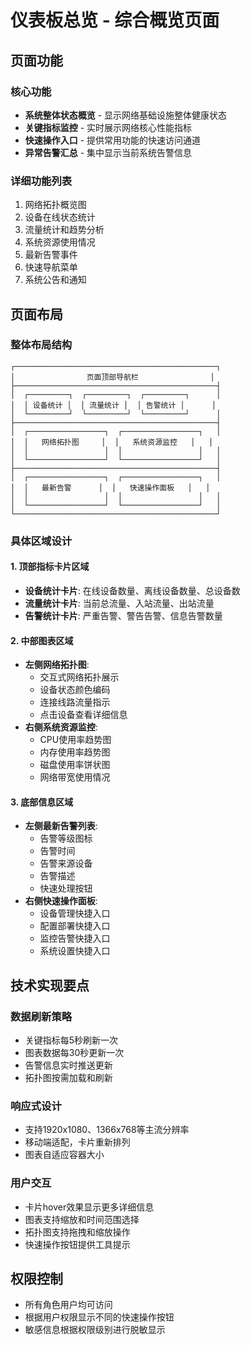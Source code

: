 # 仪表板总览 - 综合概览页面

## 页面功能

### 核心功能
- **系统整体状态概览** - 显示网络基础设施整体健康状态
- **关键指标监控** - 实时展示网络核心性能指标
- **快速操作入口** - 提供常用功能的快速访问通道
- **异常告警汇总** - 集中显示当前系统告警信息

### 详细功能列表
1. 网络拓扑概览图
2. 设备在线状态统计
3. 流量统计和趋势分析
4. 系统资源使用情况
5. 最新告警事件
6. 快速导航菜单
7. 系统公告和通知

## 页面布局

### 整体布局结构
```
┌─────────────────────────────────────────────┐
│                页面顶部导航栏                │
├─────────────────────────────────────────────┤
│  ┌─────────┐  ┌─────────┐  ┌─────────┐      │
│  │ 设备统计 │  │ 流量统计 │  │ 告警统计 │      │
│  └─────────┘  └─────────┘  └─────────┘      │
├─────────────────────────────────────────────┤
│  ┌─────────────────┐  ┌─────────────────┐   │
│  │   网络拓扑图     │  │   系统资源监控   │   │
│  │                 │  │                 │   │
│  └─────────────────┘  └─────────────────┘   │
├─────────────────────────────────────────────┤
│  ┌─────────────────┐  ┌─────────────────┐   │
│  │   最新告警      │  │   快速操作面板   │   │
│  │                 │  │                 │   │
│  └─────────────────┘  └─────────────────┘   │
└─────────────────────────────────────────────┘
```

### 具体区域设计

#### 1. 顶部指标卡片区域
- **设备统计卡片**: 在线设备数量、离线设备数量、总设备数
- **流量统计卡片**: 当前总流量、入站流量、出站流量
- **告警统计卡片**: 严重告警、警告告警、信息告警数量

#### 2. 中部图表区域
- **左侧网络拓扑图**: 
  - 交互式网络拓扑展示
  - 设备状态颜色编码
  - 连接线路流量指示
  - 点击设备查看详细信息
- **右侧系统资源监控**:
  - CPU使用率趋势图
  - 内存使用率趋势图
  - 磁盘使用率饼状图
  - 网络带宽使用情况

#### 3. 底部信息区域
- **左侧最新告警列表**:
  - 告警等级图标
  - 告警时间
  - 告警来源设备
  - 告警描述
  - 快速处理按钮
- **右侧快速操作面板**:
  - 设备管理快捷入口
  - 配置部署快捷入口
  - 监控告警快捷入口
  - 系统设置快捷入口

## 技术实现要点

### 数据刷新策略
- 关键指标每5秒刷新一次
- 图表数据每30秒更新一次
- 告警信息实时推送更新
- 拓扑图按需加载和刷新

### 响应式设计
- 支持1920x1080、1366x768等主流分辨率
- 移动端适配，卡片重新排列
- 图表自适应容器大小

### 用户交互
- 卡片hover效果显示更多详细信息
- 图表支持缩放和时间范围选择
- 拓扑图支持拖拽和缩放操作
- 快速操作按钮提供工具提示

## 权限控制
- 所有角色用户均可访问
- 根据用户权限显示不同的快速操作按钮
- 敏感信息根据权限级别进行脱敏显示